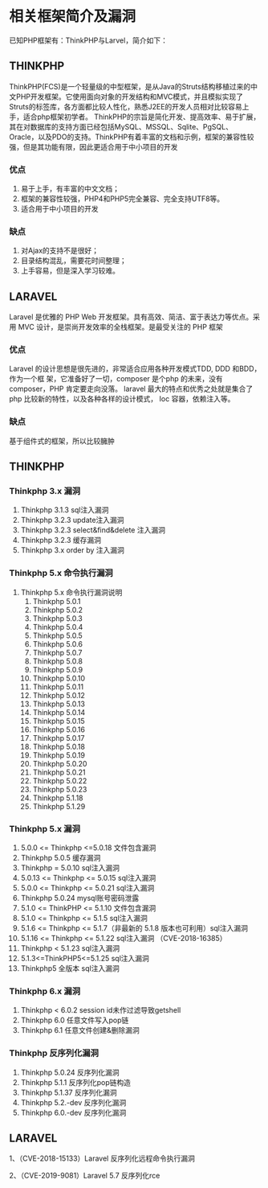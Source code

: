 # 相关框架简介及漏洞

已知PHP框架有：ThinkPHP与Larvel，简介如下：

## THINKPHP 

ThinkPHP\(FCS\)是一个轻量级的中型框架，是从Java的Struts结构移植过来的中文PHP开发框架。它使用面向对象的开发结构和MVC模式，并且模拟实现了Struts的标签库，各方面都比较人性化，熟悉J2EE的开发人员相对比较容易上手，适合php框架初学者。 ThinkPHP的宗旨是简化开发、提高效率、易于扩展，其在对数据库的支持方面已经包括MySQL、MSSQL、Sqlite、PgSQL、 Oracle，以及PDO的支持。ThinkPHP有着丰富的文档和示例，框架的兼容性较强，但是其功能有限，因此更适合用于中小项目的开发

### 优点

1. 易于上手，有丰富的中文文档；
2. 框架的兼容性较强，PHP4和PHP5完全兼容、完全支持UTF8等。
3. 适合用于中小项目的开发

### 缺点

1. 对Ajax的支持不是很好；
2. 目录结构混乱，需要花时间整理；
3. 上手容易，但是深入学习较难。



## LARAVEL

Laravel 是优雅的 PHP Web 开发框架。具有高效、简洁、富于表达力等优点。采用 MVC 设计，是崇尚开发效率的全栈框架。是最受关注的 PHP 框架

### 优点

Laravel 的设计思想是很先进的，非常适合应用各种开发模式TDD, DDD 和BDD，作为一个框 架，它准备好了一切，composer 是个php 的未来，没有composer，PHP 肯定要走向没落。 laravel 最大的特点和优秀之处就是集合了php 比较新的特性，以及各种各样的设计模式， Ioc 容器，依赖注入等。

### 缺点

基于组件式的框架，所以比较臃肿

## THINKPHP

### Thinkphp 3.x 漏洞 

1. Thinkphp 3.1.3 sql注入漏洞 
2. Thinkphp 3.2.3 update注入漏洞 
3. Thinkphp 3.2.3 select&find&delete 注入漏洞 
4. Thinkphp 3.2.3 缓存漏洞 
5. Thinkphp 3.x order by 注入漏洞 

### Thinkphp 5.x 命令执行漏洞 

1. Thinkphp 5.x 命令执行漏洞说明 
   1. Thinkphp 5.0.1 
   2. Thinkphp 5.0.2 
   3. Thinkphp 5.0.3 
   4. Thinkphp 5.0.4 
   5. Thinkphp 5.0.5 
   6. Thinkphp 5.0.6 
   7. Thinkphp 5.0.7 
   8. Thinkphp 5.0.8 
   9. Thinkphp 5.0.9 
   10. Thinkphp 5.0.10 
   11. Thinkphp 5.0.11 
   12. Thinkphp 5.0.12 
   13. Thinkphp 5.0.13 
   14. Thinkphp 5.0.14 
   15. Thinkphp 5.0.15 
   16. Thinkphp 5.0.16 
   17. Thinkphp 5.0.17 
   18. Thinkphp 5.0.18 
   19. Thinkphp 5.0.19 
   20. Thinkphp 5.0.20 
   21. Thinkphp 5.0.21 
   22. Thinkphp 5.0.22 
   23. Thinkphp 5.0.23 
   24. Thinkphp 5.1.18 
   25. Thinkphp 5.1.29 

### Thinkphp 5.x 漏洞 

1. 5.0.0 &lt;= Thinkphp &lt;=5.0.18 文件包含漏洞 
2. Thinkphp 5.0.5 缓存漏洞 
3. Thinkphp = 5.0.10 sql注入漏洞 
4. 5.0.13 &lt;= Thinkphp &lt;= 5.0.15 sql注入漏洞 
5. 5.0.0 &lt;= Thinkphp &lt;= 5.0.21 sql注入漏洞 
6. Thinkphp 5.0.24 mysql账号密码泄露 
7. 5.1.0 &lt;= ThinkPHP &lt;= 5.1.10 文件包含漏洞 
8. 5.1.0 &lt;= Thinkphp &lt;= 5.1.5 sql注入漏洞 
9. 5.1.6 &lt;= Thinkphp &lt;= 5.1.7（非最新的 5.1.8 版本也可利用）sql注入漏洞 
10. 5.1.16 &lt;= Thinkphp &lt;= 5.1.22 sql注入漏洞 （CVE-2018-16385）
11. Thinkphp &lt; 5.1.23 sql注入漏洞 
12. 5.1.3&lt;=ThinkPHP5&lt;=5.1.25 sql注入漏洞 
13. Thinkphp5 全版本 sql注入漏洞 

### Thinkphp 6.x 漏洞 

1. Thinkphp &lt; 6.0.2 session id未作过滤导致getshell 
2. Thinkphp 6.0 任意文件写入pop链 
3. Thinkphp 6.1 任意文件创建&删除漏洞 

### Thinkphp 反序列化漏洞 

1. Thinkphp 5.0.24 反序列化漏洞 
2. Thinkphp 5.1.1 反序列化pop链构造 
3. Thinkphp 5.1.37 反序列化漏洞 
4. Thinkphp 5.2.-dev 反序列化漏洞 
5. Thinkphp 6.0.-dev 反序列化漏洞

## LARAVEL

1、（CVE-2018-15133）Laravel 反序列化远程命令执行漏洞

2、（CVE-2019-9081）Laravel 5.7 反序列化rce

